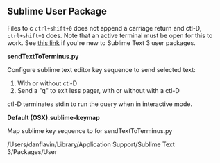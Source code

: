 ## Sublime User Package

Files to c 
`ctrl+shift+0` does not append a carriage return and ctl-D, `ctrl+shift+1` does.  Note that an active terminal must be open for this to work.  See [this link](https://www.youtube.com/watch?v=lBgDilqulxg&feature=youtu.be) if you're new to Sublime Text 3 user packages.

**sendTextToTerminus.py**

Configure sublime text editor key sequence to send selected text:
1. With or without ctl-D
2. Send a "q" to exit less pager, with or without with a ctl-D 

ctl-D terminates stdin to run the query when in interactive mode.

**Default (OSX).sublime-keymap**

Map sublime key sequence to for sendTextToTerminus.py

/Users/danflavin/Library/Application Support/Sublime Text 3/Packages/User